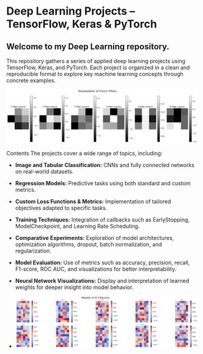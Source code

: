 # Deep Learning Projects – TensorFlow, Keras & PyTorch
## Welcome to my Deep Learning repository.

This repository gathers a series of applied deep learning projects using TensorFlow, Keras, and PyTorch. Each project is organized in a clean and reproducible format to explore key machine learning concepts through concrete examples.

![Filters](Images/filters.png)


Contents
The projects cover a wide range of topics, including:

* **Image and Tabular Classification:** CNNs and fully connected networks on real-world datasets.

* **Regression Models:** Predictive tasks using both standard and custom metrics.

* **Custom Loss Functions & Metrics:** Implementation of tailored objectives adapted to specific tasks.

* **Training Techniques:** Integration of callbacks such as EarlyStopping, ModelCheckpoint, and Learning Rate Scheduling.

* **Comparative Experiments:** Exploration of model architectures, optimization algorithms, dropout, batch normalization, and regularization.

* **Model Evaluation:** Use of metrics such as accuracy, precision, recall, F1-score, ROC AUC, and visualizations for better interpretability.

* **Neural Network Visualizations:** Display and interpretation of learned weights for deeper insight into model behavior.

* ![Weights](Images/weights.png)
